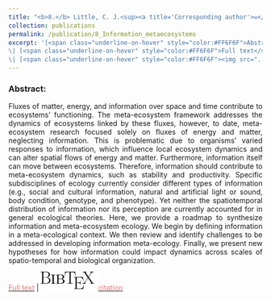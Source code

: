 ```yaml
---
title: "<b>8.</b> Little, C. J.<sup><a title='Corresponding author'>✉</a></sup>, <u>Rizzuto, M.<sup><a title='Corresponding author'>✉</a></sup></u>, Luhring, T. M., Monk, J. D., Nowicki, R. J., Paseka, R. E., Stegen, J. C., Symons, C. C., Taub, F. B., Yan, J. D. L. (2020). Filling the Information Gap in Meta-ecosystem Ecology. <img src='../images/preprint.png'>"
collection: publications
permalink: /publication/8_Information_metaecosystems
excerpt: '[<span class="underline-on-hover" style="color:#FF6F6F">Abstract</span>](../publication/8_Information_metaecosystems)
\| [<span class="underline-on-hover" style="color:#FF6F6F">Full text</span>](https://doi.org/10.32942/osf.io/hc83u)
\| [<span class="underline-on-hover" style="color:#FF6F6F"><img src="../images/bibtex.svg">citation</span>](../bibtex/8_Information_metaecosystems.bib)'
---
```


### Abstract:

<p style='text-align: justify;'>
Fluxes of matter, energy, and information over space and time contribute to ecosystems’ functioning. The meta-ecosystem framework addresses the dynamics of ecosystems linked by these fluxes, however, to date, meta-ecosystem research focused solely on fluxes of energy and matter, neglecting information. This is problematic due to organisms’ varied responses to information, which influence local ecosystem dynamics and can alter spatial flows of energy and matter. Furthermore, information itself can move between ecosystems. Therefore, information should contribute to meta-ecosystem dynamics, such as stability and productivity. Specific subdisciplines of ecology currently consider different types of information (e.g., social and cultural information, natural and artificial light or sound, body condition, genotype, and phenotype). Yet neither the spatiotemporal distribution of information nor its perception are currently accounted for in general ecological theories. Here, we provide a roadmap to synthesize information and meta-ecosystem ecology. We begin by defining information in a meta-ecological context. We then review and identify challenges to be addressed in developing information meta-ecology. Finally, we present new hypotheses for how information could impact dynamics across scales of spatio-temporal and biological organization.
</p>

[<span class="underline-on-hover" style="color:#FF6F6F">Full text</span>](https://doi.org/10.32942/osf.io/hc83u)
\| [<span class="underline-on-hover" style="color:#FF6F6F"><img src="../images/bibtex.svg">citation</span>](../bibtex/8_Information_metaecosystems.bib)
